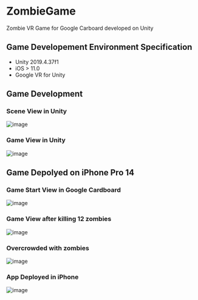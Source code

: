 
# ZombieGame
Zombie VR Game for Google Carboard developed on Unity

## Game Developement Environment Specification
- Unity 2019.4.37f1
- iOS > 11.0
- Google VR for Unity

## Game Development
### Scene View in Unity
![image](https://github.com/amankiitg/ZombieGame/assets/5688940/68a8d7c1-bb27-4bd6-aba5-7181797aa39b)

### Game View in Unity
![image](https://github.com/amankiitg/ZombieGame/assets/5688940/abf63f30-244f-4713-b839-81b6cf207a18)

## Game Depolyed on iPhone Pro 14
### Game Start View in Google Cardboard
![image](https://github.com/amankiitg/ZombieGame/assets/5688940/65494ce7-fa7c-4fb2-9a03-40c49f4d9366)

### Game View after killing 12 zombies
![image](https://github.com/amankiitg/ZombieGame/assets/5688940/0fff6e0d-ebbe-4856-a79e-e69271b91214)

### Overcrowded with zombies
![image](https://github.com/amankiitg/ZombieGame/assets/5688940/24492c9d-7991-4e13-b640-292e1d2f6590)


### App Deployed in iPhone
![image](https://github.com/amankiitg/ZombieGame/assets/5688940/adcc4665-c202-4390-99f9-0bc1096f9edb)
